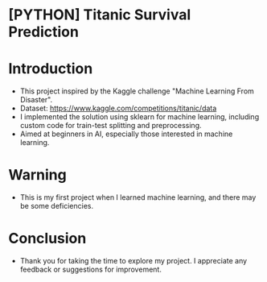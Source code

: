 # [PYTHON] Titanic Survival Prediction
# Introduction
- This project inspired by the Kaggle challenge "Machine Learning From Disaster".
- Dataset: https://www.kaggle.com/competitions/titanic/data
- I implemented the solution using sklearn for machine learning, including custom code for train-test splitting and preprocessing.
- Aimed at beginners in AI, especially those interested in machine learning.

# Warning
- This is my first project when I learned machine learning, and there may be some deficiencies.


# Conclusion
- Thank you for taking the time to explore my project. I appreciate any feedback or suggestions for improvement.
